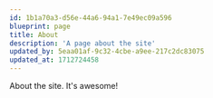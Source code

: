 ```yaml
---
id: 1b1a70a3-d56e-44a6-94a1-7e49ec09a596
blueprint: page
title: About
description: 'A page about the site'
updated_by: 5eaa01af-9c32-4cbe-a9ee-217c2dc83075
updated_at: 1712724458
---
```

About the site. It's awesome!